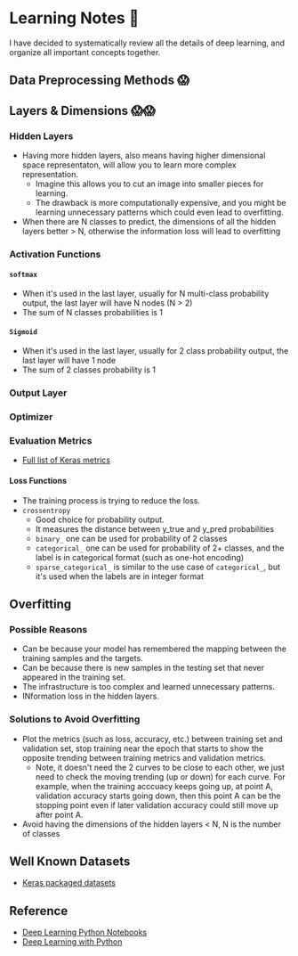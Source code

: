 # Learning Notes 🌺

I have decided to systematically review all the details of deep learning, and organize all important concepts together.

## Data Preprocessing Methods 😱

## Layers & Dimensions 😱😱
### Hidden Layers
* Having more hidden layers, also means having higher dimensional space representaton, will allow you to learn more complex representation.
  * Imagine this allows you to cut an image into smaller pieces for learning.
  * The drawback is more computationally expensive, and you might be learning unnecessary patterns which could even lead to overfitting.
* When there are N classes to predict, the dimensions of all the hidden layers better > N, otherwise the information loss will lead to overfitting
  
### Activation Functions
#### `softmax`
* When it's used in the last layer, usually for N multi-class probability output, the last layer will have N nodes (N > 2)
* The sum of N classes probabilities is 1

#### `Sigmoid`
* When it's used in the last layer, usually for 2 class probability output, the last layer will have 1 node
* The sum of 2 classes probability is 1

### Output Layer

### Optimizer
  
### Evaluation Metrics
* [Full list of Keras metrics][4]

#### Loss Functions
* The training process is trying to reduce the loss.
* `crossentropy`
  * Good choice for probability output.
  * It measures the distance between y_true and y_pred probabilities
  * `binary_` one can be used for probability of 2 classes
  * `categorical_` one can be used for probability of 2+ classes, and the label is in categorical format (such as one-hot encoding)
  * `sparse_categorical_` is similar to the use case of `categorical_`, but it's used when the labels are in integer format


## Overfitting
### Possible Reasons
* Can be because your model has remembered the mapping between the training samples and the targets.
* Can be because there is new samples in the testing set that never appeared in the training set.
* The infrastructure is too complex and learned unnecessary patterns.
* INformation loss in the hidden layers.

### Solutions to Avoid Overfitting
* Plot the metrics (such as loss, accuracy, etc.) between training set and validation set, stop training near the epoch that starts to show the opposite trending between training metrics and validation metrics.
  * Note, it doesn't need the 2 curves to be close to each other, we just need to check the moving trending (up or down) for each curve. For example, when the training acccuacy keeps going up, at point A, validation accuracy starts going down, then this point A can be the stopping point even if later validation accuracy could still move up after point A.
* Avoid having the dimensions of the hidden layers < N, N is the number of classes

## Well Known Datasets
* [Keras packaged datasets][3]

## Reference
* [Deep Learning Python Notebooks][1]
* [Deep Learning with Python][2]

[1]:https://github.com/fchollet/deep-learning-with-python-notebooks
[2]:https://www.manning.com/books/deep-learning-with-python?a_aid=keras&a_bid=76564dff
[3]:https://keras.io/api/datasets/
[4]:https://keras.io/api/metrics/
